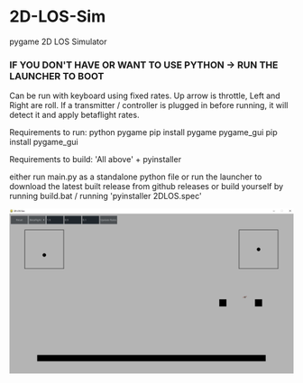 # 2D-LOS-Sim
pygame 2D LOS Simulator

### IF YOU DON'T HAVE OR WANT TO USE PYTHON -> RUN THE LAUNCHER TO BOOT

Can be run with keyboard using fixed rates. Up arrow is throttle, Left and Right are roll.
If a transmitter / controller is plugged in before running, it will detect it and apply betaflight rates.

Requirements to run:
python
pygame				pip install pygame
pygame_gui		pip install pygame_gui

Requirements to build:
'All above' +
pyinstaller

either run main.py as a standalone python file
or run the launcher to download the latest built release from github releases
or build yourself by running build.bat / running 'pyinstaller 2DLOS.spec'

![Alt text](src/Assets/screenshot.JPG?raw=true "screenshot")
